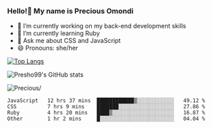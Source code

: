 ### Hello!👋 My name is Precious Omondi 

- 🔭 I’m currently working on my back-end development skills
- 🌱 I’m currently learning Ruby
- 💬 Ask me about CSS and JavaScript
- 😄 Pronouns: she/her



[![Top Langs](https://github-readme-stats.vercel.app/api/top-langs/?username=Presho99&langs_count=8&theme=dark)](https://github.com/Presho99/github-readme-stats)

![Presho99's GitHub stats](https://github-readme-stats.vercel.app/api?username=Presho99&show_icons=true&theme=dark)


<p align="left"> <img src=https://komarev.com/ghpvc/?username=Presho99&color=blueviolet alt=Precious/></p>






<!--START_SECTION:waka-->

```text
JavaScript   12 hrs 37 mins  ████████████▒░░░░░░░░░░░░   49.12 %
CSS          7 hrs 9 mins    ███████░░░░░░░░░░░░░░░░░░   27.86 %
Ruby         4 hrs 20 mins   ████▒░░░░░░░░░░░░░░░░░░░░   16.87 %
Other        1 hr 2 mins     █░░░░░░░░░░░░░░░░░░░░░░░░   04.04 %
```

<!--END_SECTION:waka-->

